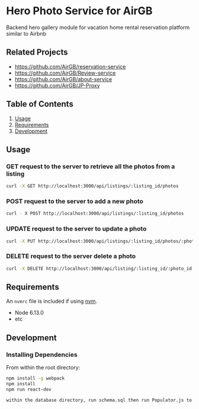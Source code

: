 # Hero Photo Service for AirGB

Backend hero gallery module for vacation home rental reservation platform similar to Airbnb

## Related Projects

  - https://github.com/AirGB/reservation-service
  - https://github.com/AirGB/Review-service
  - https://github.com/AirGB/about-service
  - https://github.com/AirGB/JP-Proxy

## Table of Contents

1. [Usage](#Usage)
1. [Requirements](#requirements)
1. [Development](#development)

## Usage

### GET request to the server to retrieve all the photos from a listing 

```sh
curl -X GET http://localhost:3000/api/listings/:listing_id/photos
```

### POST request to the server to add a new photo

```sh
curl - X POST http://localhost:3000/api/listings/:listing_id/photos
```

### UPDATE request to the server to update a photo

```sh
curl -X PUT http://localhost:3000/api/listings/:listing_id/photos/:photo_id
```

### DELETE request to the server delete a photo 

```sh
curl -X DELETE http://localhost:3000/api/listing/:listing_id/:photo_id
```


## Requirements

An `nvmrc` file is included if using [nvm](https://github.com/creationix/nvm).

- Node 6.13.0
- etc

## Development

### Installing Dependencies

From within the root directory:

```sh
npm install -g webpack
npm install
npm run react-dev

within the database directory, run schema.sql then run Populator.js to populate the database.
```



